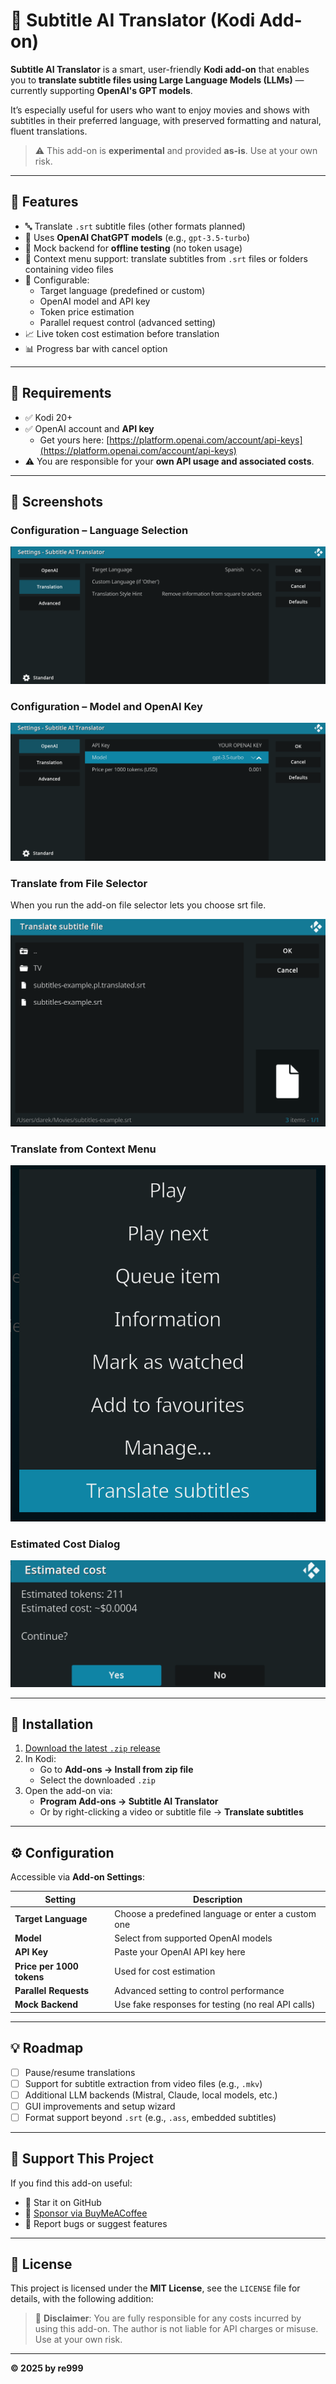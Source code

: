 # 🧠 Subtitle AI Translator (Kodi Add-on)

**Subtitle AI Translator** is a smart, user-friendly **Kodi add-on** that enables you to **translate subtitle files using Large Language Models (LLMs)** — currently supporting **OpenAI's GPT models**.

It’s especially useful for users who want to enjoy movies and shows with subtitles in their preferred language, with preserved formatting and natural, fluent translations.

> ⚠️ This add-on is **experimental** and provided **as-is**. Use at your own risk.

---

## 🎯 Features

- 🔤 Translate `.srt` subtitle files (other formats planned)
- 🤖 Uses **OpenAI ChatGPT models** (e.g., `gpt-3.5-turbo`)
- 🧪 Mock backend for **offline testing** (no token usage)
- 📂 Context menu support: translate subtitles from `.srt` files or folders containing video files
- 🔧 Configurable:
  - Target language (predefined or custom)
  - OpenAI model and API key
  - Token price estimation
  - Parallel request control (advanced setting)
- 📈 Live token cost estimation before translation
- 📊 Progress bar with cancel option

---

## 🧰 Requirements

- ✅ Kodi 20+
- ✅ OpenAI account and **API key**
  - Get yours here: [https://platform.openai.com/account/api-keys](https://platform.openai.com/account/api-keys)
- ⚠️ You are responsible for your **own API usage and associated costs**.

---

## 📸 Screenshots

### Configuration – Language Selection
![Language Configuration](resources/screenshots/configuration_langugage.png)

### Configuration – Model and OpenAI Key
![Model Configuration](resources/screenshots/configuration_model.png)

### Translate from File Selector

When you run the add-on file selector lets you choose srt file.

![File Selector](resources/screenshots/translate_file_selector.png)

### Translate from Context Menu
![Context Menu](resources/screenshots/translate_context_menu.png)

### Estimated Cost Dialog
![Cost Estimation](resources/screenshots/cost_estimation.png)

---

## 🚀 Installation

1. [Download the latest `.zip` release](https://github.com/re999/script.program.sub-ai-translator/releases)
2. In Kodi:
   - Go to **Add-ons → Install from zip file**
   - Select the downloaded `.zip`
3. Open the add-on via:
   - **Program Add-ons → Subtitle AI Translator**
   - Or by right-clicking a video or subtitle file → **Translate subtitles**

---

## ⚙️ Configuration

Accessible via **Add-on Settings**:

| Setting | Description |
|--------|-------------|
| **Target Language** | Choose a predefined language or enter a custom one |
| **Model** | Select from supported OpenAI models |
| **API Key** | Paste your OpenAI API key here |
| **Price per 1000 tokens** | Used for cost estimation |
| **Parallel Requests** | Advanced setting to control performance |
| **Mock Backend** | Use fake responses for testing (no real API calls) |

---

## 💡 Roadmap

- [ ] Pause/resume translations
- [ ] Support for subtitle extraction from video files (e.g., `.mkv`)
- [ ] Additional LLM backends (Mistral, Claude, local models, etc.)
- [ ] GUI improvements and setup wizard
- [ ] Format support beyond `.srt` (e.g., `.ass`, embedded subtitles)

---

## 🤝 Support This Project

If you find this add-on useful:

- 🌟 Star it on GitHub
- 🧡 [Sponsor via BuyMeACoffee](https://buymeacoffee.com/re999)
- 🐛 Report bugs or suggest features

---

## 📜 License

This project is licensed under the **MIT License**, see the `LICENSE` file for details, with the following addition:

> 🧾 **Disclaimer**: You are fully responsible for any costs incurred by using this add-on. The author is not liable for API charges or misuse. Use at your own risk.

---

**© 2025 by re999**
